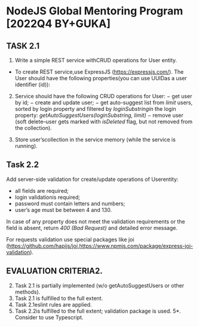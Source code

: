 # NodeJS Global Mentoring Program [2022Q4 BY+GUKA]

## TASK 2.1

1) Write a simple REST service withCRUD operations for User entity.
- To create REST service,use ExpressJS (https://expressjs.com/). The User should have the following properties(you can use UUIDas a user identifier (id)):

2) Service should have the following CRUD operations for User:
− get user by id;
− create and update user;
− get auto-suggest list from _limit_ users, sorted by login property and filtered by _loginSubstringin_ the login property: _getAutoSuggestUsers(loginSubstring, limit)_
− remove user (soft delete–user gets marked with _isDeleted_ flag, but not removed from the collection).

3) Store user’scollection in the service memory (while the service is running).

## Task 2.2

Add server-side validation for create/update operations of Userentity:
- all fields are required;
- login validationis required;
- password must contain letters and numbers;
- user’s age must be between 4 and 130.

In case of any property does not meet the validation requirements or the field is absent, return _400 (Bad Request)_ and detailed error message.

For requests validation use special packages like joi (https://github.com/hapijs/joi,https://www.npmjs.com/package/express-joi-validation).

## EVALUATION CRITERIA2.
2. Task 2.1 is partially implemented (w/o getAutoSuggestUsers or other methods).
3. Task 2.1 is fulfilled to the full extent.
4. Task 2.1eslint rules are applied.
5. Task 2.2is fulfilled to the full extent; validation package is used.
5*. Consider to use Typescript.